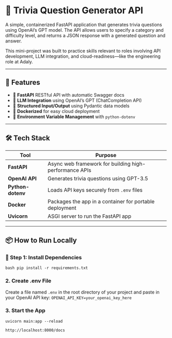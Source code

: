 # 🧠 Trivia Question Generator API

A simple, containerized FastAPI application that generates trivia questions using OpenAI’s GPT model. The API allows users to specify a category and difficulty level, and returns a JSON response with a generated question and answer.

This mini-project was built to practice skills relevant to roles involving API development, LLM integration, and cloud-readiness—like the engineering role at Adaly.

---

## 🚀 Features

- 🔌 **FastAPI** RESTful API with automatic Swagger docs
- 🤖 **LLM Integration** using OpenAI’s GPT (ChatCompletion API)
- 🧪 **Structured Input/Output** using Pydantic data models
- 🐳 **Dockerized** for easy cloud deployment
- 🔐 **Environment Variable Management** with `python-dotenv`

---

## 🛠️ Tech Stack

| Tool        | Purpose |
|-------------|---------|
| **FastAPI** | Async web framework for building high-performance APIs |
| **OpenAI API** | Generates trivia questions using GPT-3.5 |
| **Python-dotenv** | Loads API keys securely from `.env` files |
| **Docker**   | Packages the app in a container for portable deployment |
| **Uvicorn**  | ASGI server to run the FastAPI app |

---

## 📦 How to Run Locally

### 🧱 Step 1: Install Dependencies

```bash pip install -r requirements.txt```

### 2. Create .env File
Create a file named ```.env``` in the root directory of your project and paste in your OpenAI API key:
```OPENAI_API_KEY=your_openai_key_here```


### 3. Start the App

```uvicorn main:app --reload```

```http://localhost:8000/docs```
